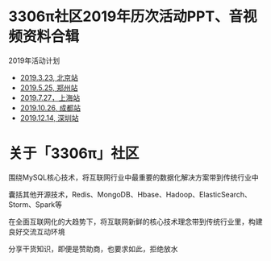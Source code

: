 # 3306π社区2019年历次活动PPT、音视频资料合辑

2019年活动计划
* [2019.3.23, 北京站](2019.03.23-北京)
* [2019.5.25, 郑州站]()
* [2019.7.27，上海站]()
* [2019.10.26, 成都站]()
* [2019.12.14, 深圳站]()

# 关于「3306π」社区

围绕MySQL核心技术，将互联网行业中最重要的数据化解决方案带到传统行业中

囊括其他开源技术，Redis、MongoDB、Hbase、Hadoop、ElasticSearch、Storm、Spark等

在全面互联网化的大趋势下，将互联网新鲜的核心技术理念带到传统行业里，构建良好交流互动环境

分享干货知识，即便是赞助商，也要求如此，拒绝放水
